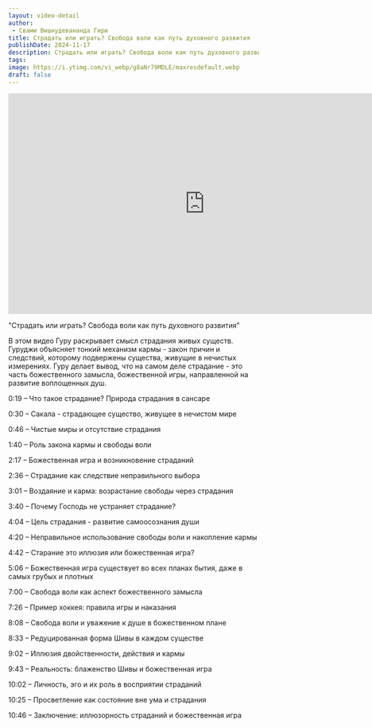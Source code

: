 ```yaml
---
layout: video-detail
author:
 - Свами Вишнудевананда Гири
title: Страдать или играть? Свобода воли как путь духовного развития
publishDate: 2024-11-17
description: Страдать или играть? Свобода воли как путь духовного развития. 
tags: 
image: https://i.ytimg.com/vi_webp/g8aNr79MDLE/maxresdefault.webp
draft: false
---
```


<iframe width="790" height="444" src="https://www.youtube.com/embed/g8aNr79MDLE" frameborder="0" allowfullscreen=""></iframe> 

  "Страдать или играть? Свобода воли как путь духовного развития"

 В этом видео Гуру раскрывает смысл страдания живых существ. Гуруджи объясняет тонкий механизм кармы - закон причин и следствий, которому подвержены существа, живущие в нечистых измерениях. Гуру делает вывод, что на самом деле страдание - это часть божественного замысла, божественной игры, направленной на развитие воплощенных душ.
  
  
 0:19 – Что такое страдание? Природа страдания в сансаре

 0:30 – Сакала - страдающее существо, живущее в нечистом мире

 0:46 – Чистые миры и отсутствие страдания

 1:40 – Роль закона кармы и свободы воли

 2:17 – Божественная игра и возникновение страданий

 2:36 – Страдание как следствие неправильного выбора

 3:01 – Воздаяние и карма: возрастание свободы через страдания

 3:40 – Почему Господь не устраняет страдание?

 4:04 – Цель страдания - развитие самоосознания души

 4:20 – Неправильное использование свободы воли и накопление кармы

 4:42 – Старание это иллюзия или божественная игра?

 5:06 – Божественная игра существует во всех планах бытия, даже в самых грубых и плотных

 7:00 – Свобода воли как аспект божественного замысла

 7:26 – Пример хоккея: правила игры и наказания

 8:08 – Свобода воли и уважение к душе в божественном плане

 8:33 – Редуцированная форма Шивы в каждом существе

 9:02 – Иллюзия двойственности, действия и кармы

 9:43 – Реальность: блаженство Шивы и божественная игра

 10:02 – Личность, эго и их роль в восприятии страданий

 10:25 – Просветление как состояние вне ума и страдания

 10:46 – Заключение: иллюзорность страданий и божественная игра

  

 